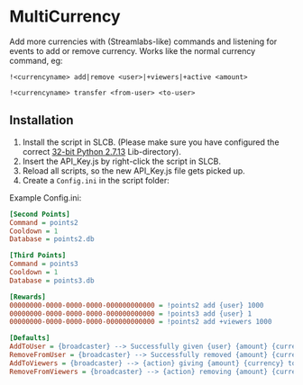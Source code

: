 # MultiCurrency

Add more currencies with (Streamlabs-like) commands and listening for events to add or remove currency. Works like the normal currency command, eg:

`!<currencyname> add|remove <user>|+viewers|+active <amount>`

`!<currencyname> transfer <from-user> <to-user>`

## Installation

1. Install the script in SLCB. (Please make sure you have configured the correct [32-bit Python 2.7.13](https://www.python.org/ftp/python/2.7.13/python-2.7.13.msi) Lib-directory).
2. Insert the API_Key.js by right-click the script in SLCB.
3. Reload all scripts, so the new API_Key.js file gets picked up.
4. Create a `Config.ini` in the script folder:

Example Config.ini:

```INI
[Second Points]
Command = points2
Cooldown = 1
Database = points2.db

[Third Points]
Command = points3
Cooldown = 1
Database = points3.db

[Rewards]
00000000-0000-0000-0000-000000000000 = !points2 add {user} 1000
00000000-0000-0000-0000-000000000000 = !points3 add {user} 1
00000000-0000-0000-0000-000000000000 = !points2 add +viewers 1000

[Defaults]
AddToUser = {broadcaster} --> Successfully given {user} {amount} {currency}
RemoveFromUser = {broadcaster} --> Successfully removed {amount} {currency} from {user}
AddToViewers = {broadcaster} --> {action} giving {amount} {currency} to {group} in chat
RemoveFromViewers = {broadcaster} --> {action} removing {amount} {currency} to {group} in chat
```
